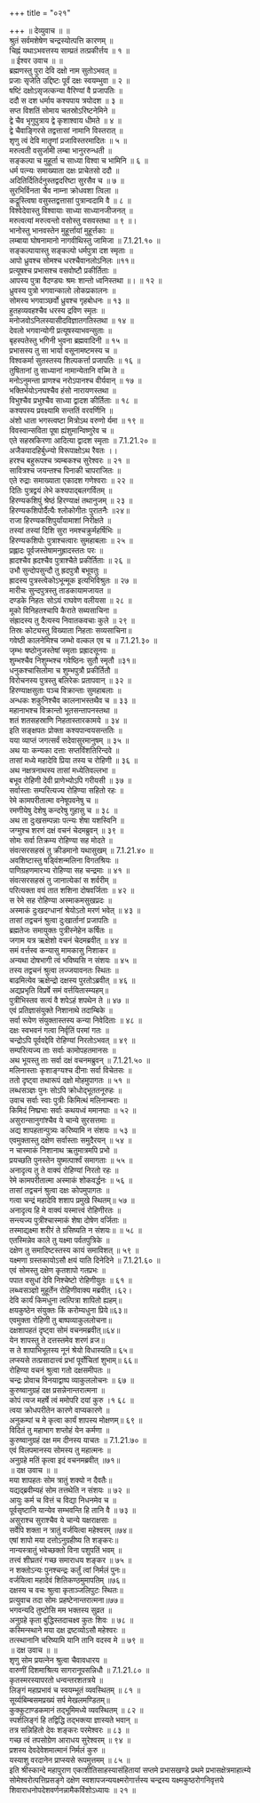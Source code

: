 +++
title = "०२१"

+++
॥ देव्युवाच ॥ ॥  
श्रुतं सर्वमशेषेण चन्द्रस्योत्पत्ति कारणम् ॥  
चिह्नं यथाऽभवत्तस्य साम्प्रतं तत्प्रकीर्त्तय ॥ १ ॥  
॥ ईश्वर उवाच ॥ ॥  
ब्रह्मणस्तु पुरा देवि दक्षो नाम सुतोऽभवत् ॥  
प्रजाः सृजेति उद्दिष्टः पूर्वं दक्षः स्वयम्भुवा ॥ २ ॥  
षष्टिं दक्षोऽसृजत्कन्या वैरिण्यां वै प्रजापतिः ॥  
ददौ स दश धर्माय कश्यपाय त्रयोदश ॥ ३ ॥  
सप्त विशतिं सोमाय चतस्रोऽरिष्टनेमिने ॥  
द्वे चैव भृगुपुत्राय द्वे कृशाश्वाय धीमते ॥ ४ ॥  
द्वे चैवाङ्गिरसे तद्वत्तासां नामानि विस्तरात् ॥  
शृणु त्वं देवि मातॄणां प्रजाविस्तरमादितः ॥ ५ ॥  
मरुत्वती वसुर्जामी लम्बा भानुररुन्धती ॥  
सङ्कल्पा च मुहूर्ता च साध्या विश्वा च भामिनि ॥ ६ ॥  
धर्म पत्न्यः समाख्याता दक्षः प्राचेतसो ददौ ॥  
अदितिर्दितिर्दनुस्तद्वदरिष्टा सुरसैव च ॥ ७ ॥  
सुरभिर्विनता चैव नाम्ना क्रोधवशा त्विला ॥  
कद्रूस्त्विषा वसुस्तद्वत्तासां पुत्रान्वदामि वै ॥ ८ ॥  
विश्वेदेवास्तु विश्वायाः साध्या साध्यानजीजनत् ॥  
मरुत्वत्यां मरुत्वन्तो वसोस्तु वसवस्तथा ॥ ९ ॥।  
भानोस्तु भानवस्तेन मुहूर्त्तायां मुहूर्त्तकाः ॥  
लम्बाया घोषनामानो नागवीथिस्तु जामिजा ॥ 7.1.21.१० ॥  
सङ्कल्पायास्तु सङ्कल्पो धर्मपुत्रा दश स्मृताः ॥  
आपो ध्रुवश्च सोमश्च धरश्चैवानलोऽनिलः ॥११॥  
प्रत्यूषश्च प्रभासश्च वसवोष्टौ प्रकीर्तिताः ॥  
आपस्य पुत्रा वैदण्ड्यः श्रमः शान्तो ध्वनिस्तथा ॥। ॥ १२ ॥  
ध्रुवस्य पुत्रो भगवान्कालो लोकप्रकालनः ॥  
सोमस्य भगवाञ्छर्वो ध्रुवश्च गृहबोधनः ॥ १३ ॥  
हुतहव्यवहश्चैव धरस्य द्रविण स्मृतः ॥  
मनोजवोऽनिलस्यासीदविज्ञातगतिस्तथा ॥ १४ ॥  
देवलो भगवान्योगी प्रत्यूषस्याभवन्सुताः ॥  
बृहस्पतेस्तु भगिनी भुवना ब्रह्मवादिनी ॥ १५ ॥  
प्रभासस्य तु सा भार्या वसूनामष्टमस्य च ॥  
विश्वकर्मा सुतस्तस्य शिल्पकर्त्ता प्रजापतिः ॥ १६ ॥  
तुषितानां तु साध्यानां नामान्येतानि वच्मि ते ॥  
मनोऽनुमन्ता प्राणश्च नरोऽपानश्च वीर्यवान् ॥ १७ ॥  
भक्तिर्भयोऽनघश्चैव हंसो नारायणस्तथा ॥  
विभुश्चैव प्रभुश्चैव साध्या द्वादश कीर्तिताः ॥ १८ ॥  
कश्यपस्य प्रवक्ष्यामि सन्ततिं वरवर्णिनि ॥  
अंशो धाता भगस्त्वष्टा मित्रोऽथ वरुणो र्यमा ॥ १९ ॥  
विवस्वान्सविता पूषा ह्यंशुमान्विष्णुरेव च ॥  
एते सहस्रकिरणा आदित्या द्वादश स्मृताः ॥ 7.1.21.२० ॥  
अजैकपादहिर्बुध्न्यो विरूपाक्षोऽथ रैवतः ।।  
हरश्च बहुरूपश्च त्र्यम्बकश्च सुरेश्वरः ॥ २१ ॥  
सावित्रश्च जयन्तश्च पिनाकी चापराजितः ॥  
एते रुद्राः समाख्याता एकादश गणेश्वराः ॥ २२ ॥  
दितिः पुत्रद्वयं लेभे कश्यपाद्बलगर्वितम् ॥  
हिरण्यकशिपुं श्रेष्ठं हिरण्याक्षं तथानुजम् ॥ २३ ॥  
हिरण्यकशिपोर्दैत्यैः श्लोकोगीतः पुरातनैः ॥२४॥  
राजा हिरण्यकशिपुर्यांयामाशां निरीक्षते ॥  
तस्यां तस्यां दिशि सुरा नमश्चक्रुर्महर्षिभिः ॥  
हिरण्यकशिपोः पुत्राश्चत्वारः सुमहाबलाः ॥ २५ ॥  
प्रह्लादः पूर्वजस्तेषामनुह्रादस्ततः परः ॥  
ह्रादश्चैव ह्रदश्चैव पुत्राश्चैते प्रकीर्तिताः ॥ २६ ॥  
उभौ सुन्दोपसुन्दौ तु ह्रदपुत्रौ बभूवतुः ॥  
ह्रादस्य पुत्रस्त्वेकोऽभून्मूक इत्यभिविश्रुतः ॥ २७ ॥  
मारीचः सुन्दपुत्रस्तु ताडकायामजायत ॥  
दण्डके निहतः सोऽयं राघवेण वलीयसा ॥ २८ ॥  
मूको विनिहतश्चापि कैराते सब्यसाचिना ॥  
संह्रादस्य तु दैत्यस्य निवातकवचाः कुले ॥ २९ ॥  
तिस्रः कोट्यस्तु विख्याता निहताः सव्यसाचिना॥  
गवेष्ठी कालनेमिश्च जम्भो वल्कल एव च ॥ 7.1.21.३० ॥  
जृम्भः षष्ठोनुजस्तेषां स्मृताः प्रह्रादसूनवः ॥  
शुम्भश्चैव निशुम्भश्च गवेष्ठिनः सुतौ स्मृतौ ॥३१॥  
धनुकश्चासिलोमा च शुम्भपुत्रौ प्रकीर्तितौ ॥  
विरोचनस्य पुत्रस्तु बलिरेकः प्रतापवान् ॥ ३२ ॥  
हिरण्याक्षसुताः पञ्च विक्रान्ताः सुमहाबलाः ॥  
अन्धकः शकुनिश्चैव कालनाभस्तथैव च ॥ ३३ ॥  
महानाभश्च विक्रान्तो भूतसन्तापनस्तथा ॥  
शतं शतसहस्राणि निहतास्तारकामये ॥ ३४ ॥  
इति सङ्क्षपतः प्रोक्ता कश्यपान्वयसन्ततिः ॥  
यया व्याप्तं जगत्सर्वं सदेवासुरमानुषम् ॥ ३५ ॥  
अथ याः कन्यका दत्ताः सप्तविंशतिरिन्दवे ॥  
तासां मध्ये महादेवि प्रिया तस्य च रोहिणी ॥ ३६ ॥  
अथ नक्षत्रनाथस्य तासां मध्येतिवल्लभा ॥  
बभूव रोहिणी देवी प्राणेभ्योऽपि गरीयसी ॥ ३७ ॥  
सर्वास्ताः सम्परित्यज्य रोहिण्या सहितो रहः ॥  
रेमे कामपरीतात्मा वनेषूपवनेषु च ॥  
रमणीयेषु देशेषु कन्दरेषु गुहासु च ॥ ३८ ॥  
अथ ता दुःखसम्पन्नाः पत्न्यः शेषा यशस्विनि ॥  
जग्मुश्च शरणं दक्षं वचनं चेदमब्रुवन् ॥ ३९ ॥  
सोमः सर्वा तिक्रम्य रोहिण्या सह मोदते ॥  
संवत्सरसहस्रं तु क्रीडमानो यथासुखम् ॥ 7.1.21.४० ॥  
अवशिष्टास्तु षड्विंशन्मलिना विगतश्रियः ॥  
पाणिग्रहणमारभ्य रोहिण्या सह चन्द्रमाः ॥ ४१ ॥  
संवत्सरसहस्रं तु जानात्येकां स शर्वरीम् ॥  
परित्यक्ता वयं तात शशिना दोषवर्जिताः ॥ ४२ ॥  
स रेमे सह रोहिण्या अस्माकमसुखप्रदः ॥  
अस्माकं दुःखदग्धानां श्रेयोऽतो मरणं भवेत् ॥ ४३ ॥  
तासां तद्वचनं श्रुत्वा दुःखार्तानां प्रजापतिः ॥  
ब्रह्मतेजः समायुक्तः पुत्रीस्नेहेन कर्षितः ॥  
जगाम यत्र ऋक्षेशो वचनं चेदमब्रवीत् ॥ ४४ ॥  
समं वर्त्तस्व कन्यासु मामकासु निशाकर ॥  
अन्यथा दोषभागी त्वं भविष्यसि न संशयः ॥ ४५ ॥  
तस्य तद्वचनं श्रुत्वा लज्जयावनतः स्थितः ॥  
बाढमित्येव ऋक्षेन्द्रो दक्षस्य पुरतोऽब्रवीत् ॥ ४६ ॥  
अद्यप्रभृति विप्रर्षे समं वर्त्तयितास्म्यहम्॥  
पुत्रीभिस्तव सत्यं वै शपेऽहं शपथेन ते ॥ ४७ ॥  
एवं प्रतिज्ञासंयुक्ते निशानाथे तदाम्बिके ॥  
सर्वा रूपेण संयुक्तास्तस्य कन्या निवेदिताः ॥ ४८ ॥  
दक्षः स्वभवनं गत्वा निर्वृतिं परमां गतः ॥  
चन्द्रोऽपि पूर्ववद्देवि रोहिण्यां निरतोऽभवत् ॥ ४९ ॥  
सम्परित्यज्य ताः सर्वाः कामोपहतमानसः ॥  
अथ भूयस्तु ताः सर्वा दक्षं वचनमब्रुवन् ॥ 7.1.21.५० ॥  
मलिनास्ताः कृशाङ्ग्यश्च दीनाः सर्वा विचेतसः ॥  
ततो दृष्ट्वा तथारूपं दक्षो मोहमुपागतः ॥ ५१ ॥  
लब्धसञ्ज्ञः पुनः सोऽपि क्रोधोद्भूततनूरुहः ॥  
उवाच सर्वाः स्वाः पुत्रीः किमित्थं मलिनाम्बराः ॥  
किमिदं निष्प्रभाः सर्वाः कथयध्वं ममानघाः ॥ ५२ ॥  
असुरान्सानुगांश्चैव ये चान्ये सुरसत्तमाः ॥  
अद्य शापहतान्पुत्र्यः करिष्यामि न संशयः ॥ ५३ ॥  
एवमुक्तास्तु दक्षेण सर्वास्ताः समुदैरयन् ॥ ५४ ॥  
न चास्माकं निशानाथ ऋतुमात्रमपि प्रभो ॥  
प्रयच्छति पुनस्तेन युष्मत्पार्श्वं समागताः ॥ ५५ ॥  
अनादृत्य तु ते वाक्यं रोहिण्यां निरतो रहः ॥  
रेमे कामपरीतात्मा अस्माकं शोकवर्द्धनः ॥ ५६ ॥  
तासां तद्वचनं श्रुत्वा दक्षः कोपमुपागतः ॥  
गत्वा चन्द्रं महादेवि शशाप प्रमुखे स्थितम्॥ ५७ ॥  
अनादृत्य हि मे वाक्यं यस्मात्त्वं रोहिणीरतः ॥  
सन्त्यज्य पुत्रीश्चास्माकं शेषा दोषेण वर्जिताः ॥  
तस्माद्यक्ष्मा शरीरं ते ग्रसिष्यति न संशयः॥ ॥ ५८ ॥  
एतस्मिन्नेव काले तु यक्ष्मा पर्वतपुत्रिके ॥  
दक्षेण तु समादिष्टस्तस्य कायं समाविशत् ॥ ५९ ॥  
यक्ष्मणा ग्रस्तकायोऽसौ क्षयं याति दिनेदिने ॥ 7.1.21.६० ॥  
एवं सोमस्तु दक्षेण कृतशापो गतप्रभः ॥  
पपात वसुधां देवि निश्चेष्टो रोहिणीयुतः ॥ ६१ ॥  
लब्ध्वसञ्ज्ञो मुहूर्तेन रोहिणीवाक्य मब्रवीत् ।६२।  
देवि कार्यं किमधुना त्वत्पित्रा शापितो ह्यहम्॥  
क्षयकुष्ठेन संयुक्तः किं करोम्यधुना प्रिये॥६३॥  
एवमुक्ता रोहिणी तु बाष्पव्याकुललोचना॥  
दक्षशापहतं दृष्ट्वा सोमं वचनमब्रवीत्॥६४॥  
येन शापस्तु ते दत्तस्तमेव शरणं व्रज॥  
स ते शापाभिभूतस्य नूनं श्रेयो विधास्यति॥ ६५॥  
लप्स्यसे तत्प्रसादात्त्वं प्रभां पूर्वोचितां शुभाम्॥ ६६॥  
रोहिण्या वचनं श्रुत्वा गतो दक्षसमीपतः ॥  
चन्द्रः प्रोवाच विनयाद्वाष्प व्याकुललोचनः ॥ ६७ ॥  
कुरुष्वानुग्रहं दक्ष प्रसन्नेनान्तरात्मना ॥  
कोपं त्यज महर्षे त्वं ममोपरि दयां कुरु ।१ ६८ ॥  
त्वया क्रोधपरीतेन कारणे वाप्यकारणे ॥  
अनुकम्पां च मे कृत्वा कार्यं शापस्य मोक्षणम्॥ ६९ ॥  
विदितं तु महाभाग शप्तोहं येन कर्मणा ॥  
कुरुष्वानुग्रहं दक्ष मम दीनस्य याचतः ॥ 7.1.21.७० ॥  
एवं विलपमानस्य सोमस्य तु महात्मनः ॥  
अनुग्रहे मतिं कृत्वा इदं वचनमब्रवीत् ॥७१॥  
॥ दक्ष उवाच ॥ ॥  
मया शापहतः सोम त्रातुं शक्यो न दैवतैः॥  
यद्यद्ब्रवीम्यहं सोम तत्तथेति न संशयः ॥ ७२ ॥  
आयुः कर्म च वित्तं च विद्या निधनमेव च ॥  
पूर्वसृष्टानि यान्येव सम्भवन्ति हि तानि वै ॥ ७३ ॥  
असुराश्च सुराश्चैव ये चान्ये यक्षराक्षसाः ॥  
सर्वेपि शक्ता न त्रातुं वर्जयित्वा महेश्वरम् ॥७४॥  
एषां शापो मया दत्तोऽनुग्रहीष्य ति शङ्करः॥  
नान्यस्त्रातुं भवेच्छक्तो विना पशुपतिं भवम् ॥  
तत्त्वं शीघ्रतरं गच्छ समाराधय शङ्कर ॥ ७५ ॥  
न शक्तोऽन्यः पुनश्चन्द्रः कर्तुं त्वां निर्मलं पुनः॥  
वर्जयित्वा महादेवं शितिकण्ठमुमापतिम् ॥७६॥  
दक्षस्य च वचः श्रुत्वा कृताञ्जलिपुटः स्थितः॥  
प्रत्युवाच तदा सोमः प्रहष्टेनान्तरात्मना॥७७॥  
भगवन्यदि तुष्टोसि मम भक्तस्य सुव्रत ॥  
अनुग्रहे कृता बुद्धिस्तदाचक्ष्व कुतः शिवः ॥ ७८ ॥  
कस्मिन्स्थाने मया दक्ष द्रष्टव्योऽसौ महेश्वरः ॥  
तत्स्थानानि चरिष्यामि यानि तानि वदस्व मे ॥ ७९ ॥  
॥ दक्ष उवाच ॥ ॥  
शृणु सोम प्रयत्नेन श्रुत्वा चैवावधारय ॥  
वारुणीं दिशमाश्रित्य सागरानूपसन्निधौ ॥ 7.1.21.८० ॥  
कृतस्मरस्यापरतो धन्वन्तरशतत्रये ॥  
लिङ्गं महाप्रभावं च स्वयम्भूतं व्यवस्थितम् ॥ ८१ ॥  
सूर्य्यबिम्बसमप्रख्यं सर्प मेखलमण्डितम्॥  
कुक्कुटाण्डकमानं तद्भूमिमध्ये व्यवस्थितम् ॥ ८२ ॥  
स्पर्शलिङ्गं हि तद्विद्धि तद्भक्त्या ज्ञास्यते भवान् ॥  
तत्र सन्निहितो देवः शङ्करः परमेश्वरः ॥ ८३ ॥  
गच्छ त्वं तपसोग्रेण आराधय सुरेश्वरम् ॥ ९४ ॥  
प्रशस्य देवदेवेशमात्मानं निर्मलं कुरु ॥  
यस्याशु वरदानेन प्राप्स्यसे रूपमुत्तमम् ॥ ८५ ॥  
इति श्रीस्कान्दे महापुराण एकाशीतिसाहस्यासंहितायां सप्तमे प्रभासखण्डे प्रथमे प्रभासक्षेत्रमाहात्म्ये सोमेश्वरोत्पत्तिप्रसङ्गे दक्षेण स्वशापजन्ययक्ष्मरोगार्त्तस्य चन्द्रस्य यक्ष्मकुष्ठरोगनिवृत्तये शिवाराधनोपदेशवर्णनन्नामैकविंशोऽध्यायः ॥ २१ ॥